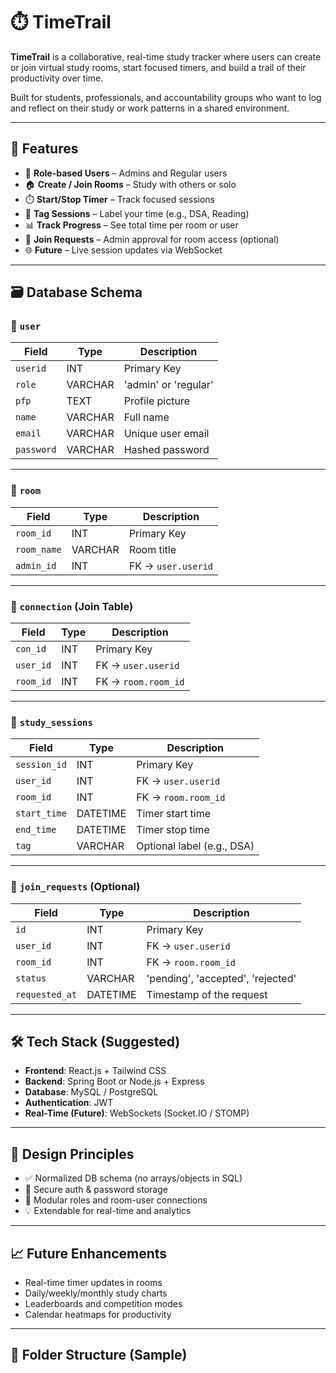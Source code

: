 # ⏱️ TimeTrail

**TimeTrail** is a collaborative, real-time study tracker where users can create or join virtual study rooms, start focused timers, and build a trail of their productivity over time.

Built for students, professionals, and accountability groups who want to log and reflect on their study or work patterns in a shared environment.

---

## 🚀 Features

- 👤 **Role-based Users** – Admins and Regular users
- 🏠 **Create / Join Rooms** – Study with others or solo
- ⏱️ **Start/Stop Timer** – Track focused sessions
- 🧠 **Tag Sessions** – Label your time (e.g., DSA, Reading)
- 📊 **Track Progress** – See total time per room or user
- 🔁 **Join Requests** – Admin approval for room access (optional)
- 🌐 **Future** – Live session updates via WebSocket

---

## 🗃️ Database Schema

### 🔹 `user`
| Field     | Type     | Description                |
|-----------|----------|----------------------------|
| `userid`  | INT      | Primary Key                |
| `role`    | VARCHAR  | 'admin' or 'regular'       |
| `pfp`     | TEXT     | Profile picture            |
| `name`    | VARCHAR  | Full name                  |
| `email`   | VARCHAR  | Unique user email          |
| `password`| VARCHAR  | Hashed password            |

---

### 🔹 `room`
| Field       | Type     | Description              |
|-------------|----------|--------------------------|
| `room_id`   | INT      | Primary Key              |
| `room_name` | VARCHAR  | Room title               |
| `admin_id`  | INT      | FK → `user.userid`       |

---

### 🔹 `connection` (Join Table)
| Field     | Type     | Description               |
|-----------|----------|---------------------------|
| `con_id`  | INT      | Primary Key               |
| `user_id` | INT      | FK → `user.userid`        |
| `room_id` | INT      | FK → `room.room_id`       |

---

### 🔹 `study_sessions`
| Field        | Type      | Description                  |
|--------------|-----------|------------------------------|
| `session_id` | INT       | Primary Key                  |
| `user_id`    | INT       | FK → `user.userid`           |
| `room_id`    | INT       | FK → `room.room_id`          |
| `start_time` | DATETIME  | Timer start time             |
| `end_time`   | DATETIME  | Timer stop time              |
| `tag`        | VARCHAR   | Optional label (e.g., DSA)   |

---

### 🔹 `join_requests` (Optional)
| Field         | Type     | Description                    |
|---------------|----------|--------------------------------|
| `id`          | INT      | Primary Key                    |
| `user_id`     | INT      | FK → `user.userid`             |
| `room_id`     | INT      | FK → `room.room_id`            |
| `status`      | VARCHAR  | 'pending', 'accepted', 'rejected' |
| `requested_at`| DATETIME | Timestamp of the request       |

---

## 🛠 Tech Stack (Suggested)

- **Frontend**: React.js + Tailwind CSS
- **Backend**: Spring Boot or Node.js + Express
- **Database**: MySQL / PostgreSQL
- **Authentication**: JWT
- **Real-Time (Future)**: WebSockets (Socket.IO / STOMP)

---

## 🧠 Design Principles

- ✅ Normalized DB schema (no arrays/objects in SQL)
- 🔐 Secure auth & password storage
- 🔁 Modular roles and room-user connections
- 💡 Extendable for real-time and analytics

---

## 📈 Future Enhancements

- Real-time timer updates in rooms
- Daily/weekly/monthly study charts
- Leaderboards and competition modes
- Calendar heatmaps for productivity

---

## 📁 Folder Structure (Sample)

